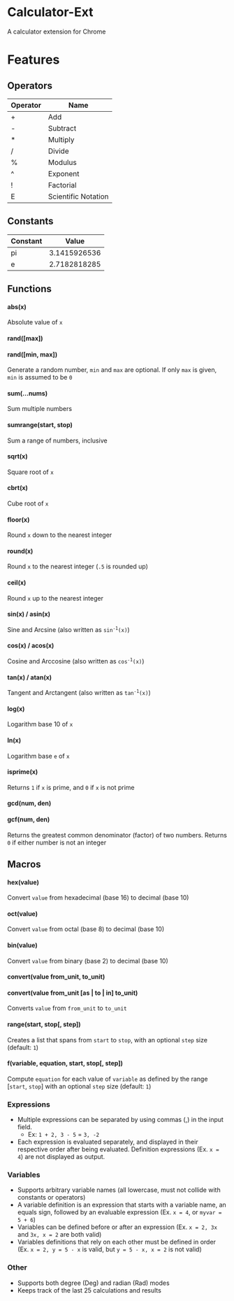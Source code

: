 # Calculator-Ext
A calculator extension for Chrome


# Features

## Operators
| Operator | Name                |
|----------|---------------------|
|    \+    | Add                 |
|    \-    | Subtract            |
|    \*    | Multiply            |
|    /     | Divide              |
|    %     | Modulus             |
|    ^     | Exponent            |
|    !     | Factorial           |
|    E     | Scientific Notation |

## Constants
| Constant | Value        |
|----------|--------------|
|    pi    | 3.1415926536 |
|    e     | 2.7182818285 |

## Functions

#### abs(x)
Absolute value of `x`
#### rand([max])
#### rand([min, max])
Generate a random number, `min` and `max` are optional. If only `max` is given, `min` is assumed to be `0`
#### sum(...nums)
Sum multiple numbers
#### sumrange(start, stop)
Sum a range of numbers, inclusive
#### sqrt(x)
Square root of `x`
#### cbrt(x)
Cube root of `x`
#### floor(x)
Round `x` down to the nearest integer
#### round(x)
Round `x` to the nearest integer (`.5` is rounded up)
#### ceil(x)
Round `x` up to the nearest integer
#### sin(x) / asin(x)
Sine and Arcsine (also written as <code>sin<sup>-1</sup>(x)</code>)
#### cos(x) / acos(x)
Cosine and Arccosine (also written as <code>cos<sup>-1</sup>(x)</code>)
#### tan(x) / atan(x)
Tangent and Arctangent (also written as <code>tan<sup>-1</sup>(x)</code>)
#### log(x)
Logarithm base 10 of `x`
#### ln(x)
Logarithm base `e` of `x`
#### isprime(x)
Returns `1` if `x` is prime, and `0` if `x` is not prime
#### gcd(num, den)
#### gcf(num, den)
Returns the greatest common denominator (factor) of two numbers. Returns `0` if either number is not an integer

## Macros

#### hex(value)
Convert `value` from hexadecimal (base 16) to decimal (base 10)
#### oct(value)
Convert `value` from octal (base 8) to decimal (base 10)
#### bin(value)
Convert `value` from binary (base 2) to decimal (base 10)
#### convert(value from_unit, to_unit)
#### convert(value from_unit [as | to | in] to_unit)
Converts `value` from `from_unit` to `to_unit`
#### range(start, stop[, step])
Creates a list that spans from `start` to `stop`, with an optional `step` size (default: `1`)
#### f(variable, equation, start, stop[, step])
Compute `equation` for each value of `variable` as defined by the range [`start`, `stop`] with an optional `step` size (default: `1`)

### Expressions
 - Multiple expressions can be separated by using commas (,) in the input field.
   - Ex: `1 + 2, 3 - 5` = `3, -2`
 - Each expression is evaluated separately, and displayed in their respective order after being evaluated. Definition expressions (Ex. `x = 4`) are not displayed as output.

### Variables
 - Supports arbitrary variable names (all lowercase, must not collide with constants or operators)
 - A variable definition is an expression that starts with a variable name, an equals sign, followed by an evaluable expression (Ex. `x = 4`, or `myvar = 5 + 6`)
 - Variables can be defined before or after an expression (Ex. `x = 2, 3x` and `3x, x = 2` are both valid)
 - Variables definitions that rely on each other must be defined in order (Ex. `x = 2, y = 5 - x` is valid, but `y = 5 - x, x = 2` is not valid)

### Other
 - Supports both degree (Deg) and radian (Rad) modes
 - Keeps track of the last 25 calculations and results
